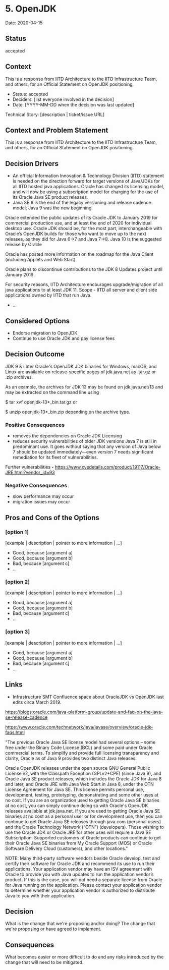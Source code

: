 # 5. OpenJDK

Date: 2020-04-15

## Status

accepted

## Context

This is a response from IITD Architecture to the IITD Infrastructure Team, and others, for an Official Statement on OpenJDK positioning.

* Status: accepted
* Deciders: [list everyone involved in the decision] <!-- optional -->
* Date: [YYYY-MM-DD when the decision was last updated] <!-- optional -->

Technical Story: [description | ticket/issue URL] <!-- optional -->

## Context and Problem Statement

This is a response from IITD Architecture to the IITD Infrastructure Team, and others, for an Official Statement on OpenJDK positioning.

## Decision Drivers <!-- optional -->

* An official Information Innovation & Technology Division (IITD) statement is needed on the direction forward for target versions of Java/JDKs for all IITD hosted java applications.  Oracle has changed its licensing model, and will now be using a subscription model for charging for the use of its Oracle Java SE product releases.
* Java SE 8 is the end of the legacy versioning and release cadence model; Java 9 was the new beginning.

Oracle extended the public updates of its Oracle JDK to January 2019 for commercial production use, and at least the end of 2020 for individual desktop use.
Oracle JDK should be, for the most part, interchangeable with Oracle’s OpenJDK builds for those who want to move up to the next releases, as they did for Java 6->7 and Java 7->8.
Java 10 is the suggested release by Oracle

Oracle has posted more information on the roadmap for the Java Client (including Applets and Web Start).

Oracle plans to discontinue contributions to the JDK 8 Updates project until January 2019.

For security reasons, IITD Architecture encourages upgrade/migration of all java applications to at least JDK 11.
Scope - IITD all server and client side applications owned by IITD that run Java.

* ... <!-- numbers of drivers can vary -->

## Considered Options

* Endorse migration to OpenJDK
* Continue to use Oracle JDK and pay license fees

## Decision Outcome

JDK 9 & Later
Oracle's OpenJDK JDK binaries for Windows, macOS, and Linux are available on release-specific pages of jdk.java.net as .tar.gz or .zip archives.

As an example, the archives for JDK 13 may be found on jdk.java.net/13 and may be extracted on the command line using

$ tar xvf openjdk-13*_bin.tar.gz
or

$ unzip openjdk-13*_bin.zip
depending on the archive type.

### Positive Consequences <!-- optional -->

* removes the dependencies on Oracle JDK Licensing
* reduces security vulnerabilities of older JDK versions
Java 7 is still in predominant use. It goes without saying that any version of Java below 7 should be updated immediately—even version 7 needs significant remediation for its fleet of vulnerabilities.

Further vulnerabilities - <https://www.cvedetails.com/product/19117/Oracle-JRE.html?vendor_id=93>

### Negative Consequences <!-- optional -->

* slow performance may occur
* migration issues may occur

## Pros and Cons of the Options <!-- optional -->

### [option 1]

[example | description | pointer to more information | ...] <!-- optional -->

* Good, because [argument a]
* Good, because [argument b]
* Bad, because [argument c]
* ... <!-- numbers of pros and cons can vary -->

### [option 2]

[example | description | pointer to more information | ...] <!-- optional -->

* Good, because [argument a]
* Good, because [argument b]
* Bad, because [argument c]
* ... <!-- numbers of pros and cons can vary -->

### [option 3]

[example | description | pointer to more information | ...] <!-- optional -->

* Good, because [argument a]
* Good, because [argument b]
* Bad, because [argument c]
* ... <!-- numbers of pros and cons can vary -->

## Links <!-- optional -->

* Infrastructure SMT Confluence space about  OracleJDK vs OpenJDK  last edits circa March 2019.

<https://blogs.oracle.com/java-platform-group/update-and-faq-on-the-java-se-release-cadence>

<https://www.oracle.com/technetwork/java/javase/overview/oracle-jdk-faqs.html>

"The previous Oracle Java SE license model had several options – some free under the Binary Code License (BCL) and some paid under Oracle commercial terms. To simplify and provide full licensing transparency and clarity, Oracle as of Java 9 provides two distinct Java releases:

Oracle OpenJDK releases under the open source GNU General Public License v2, with the Classpath Exception (GPLv2+CPE) (since Java 9),
and Oracle Java SE product releases, which includes the Oracle JDK for Java 8 and later, and Oracle JRE with Java Web Start in Java 8, under the OTN License Agreement for Java SE. This license permits personal use, development, testing, prototyping, demonstrating and some other uses at no cost.
If you are an organization used to getting Oracle Java SE binaries at no cost, you can simply continue doing so with Oracle's OpenJDK releases available at jdk.java.net. If you are used to getting Oracle Java SE binaries at no cost as a personal user or for development use, then you can continue to get Oracle Java SE releases through java.com (personal users) and the Oracle Technology Network (“OTN”) (developers). Those wishing to use the Oracle JDK or Oracle JRE for other uses will require a Java SE Subscription. Supported customers of Oracle products can continue to get their Oracle Java SE binaries from My Oracle Support (MOS) or Oracle Software Delivery Cloud (customers), and other locations."

NOTE: Many third-party software vendors beside Oracle develop, test and certify their software for Oracle JDK and recommend its use to run their applications. Your application vendor may have an ISV agreement with Oracle to provide you with Java updates to run the application vendor’s product. If this is the case, you will not need a separate license from Oracle for Java running on the application. Please contact your application vendor to determine whether your application vendor is authorized to distribute Java to you with their application.

## Decision

What is the change that we're proposing and/or doing?
The change that we're proposing or have agreed to implement.

## Consequences

What becomes easier or more difficult to do and any risks introduced by the change that will need to be mitigated.

